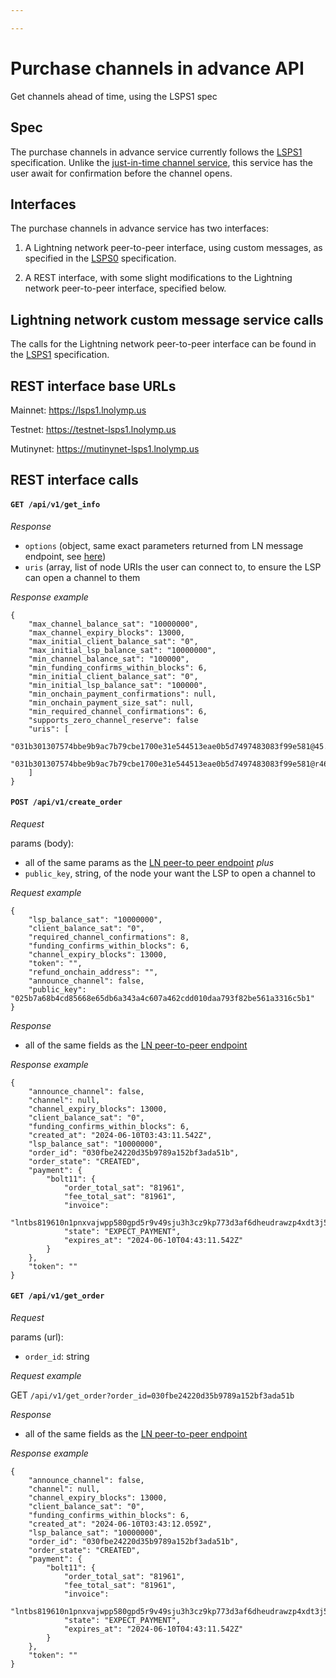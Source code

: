 ```yaml
---

---
```


# Purchase channels in advance API

Get channels ahead of time, using the LSPS1 spec

## Spec

The purchase channels in advance service currently follows the [LSPS1](https://github.com/BitcoinAndLightningLayerSpecs/lsp/blob/main/LSPS1/README.md) specification. Unlike the [just-in-time channel service](/lsp/api/flow), this service has the user await for confirmation before the channel opens.

## Interfaces

The purchase channels in advance service has two interfaces:

1) A Lightning network peer-to-peer interface, using custom messages, as specified in the [LSPS0](https://github.com/BitcoinAndLightningLayerSpecs/lsp/blob/main/LSPS1/README.md) specification.

2) A REST interface, with some slight modifications to the Lightning network peer-to-peer interface, specified below.

## Lightning network custom message service calls

The calls for the Lightning network peer-to-peer interface can be found in the [LSPS1](https://github.com/BitcoinAndLightningLayerSpecs/lsp/blob/main/LSPS1/README.md) specification.

## REST interface base URLs

Mainnet: https://lsps1.lnolymp.us

Testnet: https://testnet-lsps1.lnolymp.us

Mutinynet: https://mutinynet-lsps1.lnolymp.us

## REST interface calls

#### `GET /api/v1/get_info`

*Response*

- `options` (object, same exact parameters returned from LN message endpoint, see [here](https://github.com/BitcoinAndLightningLayerSpecs/lsp/blob/main/LSPS1/README.md#1-lsps1get_info))
- `uris` (array, list of node URIs the user can connect to, to ensure the LSP can open a channel to them

*Response example*

```
{
    "max_channel_balance_sat": "10000000",
    "max_channel_expiry_blocks": 13000,
    "max_initial_client_balance_sat": "0",
    "max_initial_lsp_balance_sat": "10000000",
    "min_channel_balance_sat": "100000",
    "min_funding_confirms_within_blocks": 6,
    "min_initial_client_balance_sat": "0",
    "min_initial_lsp_balance_sat": "100000",
    "min_onchain_payment_confirmations": null,
    "min_onchain_payment_size_sat": null,
    "min_required_channel_confirmations": 6,
    "supports_zero_channel_reserve": false
    "uris": [
        "031b301307574bbe9b9ac7b79cbe1700e31e544513eae0b5d7497483083f99e581@45.79.192.236:9735",
        "031b301307574bbe9b9ac7b79cbe1700e31e544513eae0b5d7497483083f99e581@r46dwvxcdri754hf6n3rwexmc53h5x4natg5g6hidnxfzejm5xrqn2id.onion:9735"
    ]
}
```

#### `POST /api/v1/create_order`

*Request*

params (body):
- all of the same params as the [LN peer-to peer endpoint](https://github.com/BitcoinAndLightningLayerSpecs/lsp/blob/main/LSPS1/README.md#2-lsps1create_order)
*plus*
- `public_key`, string, of the node your want the LSP to open a channel to

*Request example*

```
{
    "lsp_balance_sat": "10000000",
    "client_balance_sat": "0",
    "required_channel_confirmations": 8,
    "funding_confirms_within_blocks": 6,
    "channel_expiry_blocks": 13000,
    "token": "",
    "refund_onchain_address": "",
    "announce_channel": false,
    "public_key": "025b7a68b4cd85668e65db6a343a4c607a462cdd010daa793f82be561a3316c5b1"
}
```

*Response*

- all of the same fields as the [LN peer-to-peer endpoint](https://github.com/BitcoinAndLightningLayerSpecs/lsp/blob/main/LSPS1/README.md#2-lsps1create_order)

*Response example*

```
{
    "announce_channel": false,
    "channel": null,
    "channel_expiry_blocks": 13000,
    "client_balance_sat": "0",
    "funding_confirms_within_blocks": 6,
    "created_at": "2024-06-10T03:43:11.542Z",
    "lsp_balance_sat": "10000000",
    "order_id": "030fbe24220d35b9789a152bf3ada51b",
    "order_state": "CREATED",
    "payment": {
        "bolt11": {
            "order_total_sat": "81961",
            "fee_total_sat": "81961",
            "invoice": 
                "lntbs819610n1pnxvajwpp580gpd5r9v49sju3h3cz9kp773d3af6dheudrawzp4xdt3j5lkewqdyzgd5xzmnwv4kzqvpwxycrqvpsxqcrqgr5dusryvpjxsknqwfdxqu9gvfs8gerxw33xqhrsvfktgszsvpnxpnxyefjxseryvryxv6kywfh8qukzvf4xf3xvvmpv3sn2vtz9ycqzzsxqrrsssp53j80yq9srjgatu6rdghulwlup7yt2yq024erjrkdc6jcm9xckwmq9qyyssqlxdrprrqkggrpt6m0cnyl0kdpszpjt5ywdu4wzh4rak8j5x2v3xqrh5yr2pqsykmun5l7yqn6gp5vvckn77sxqm52sdlj2s534gps2gpt547pu",
            "state": "EXPECT_PAYMENT",
            "expires_at": "2024-06-10T04:43:11.542Z"
        }
    },
    "token": ""
}
```

#### `GET /api/v1/get_order`

*Request*

params (url):
- `order_id`: string

*Request example*

GET `/api/v1/get_order?order_id=030fbe24220d35b9789a152bf3ada51b`


*Response*

- all of the same fields as the [LN peer-to-peer endpoint](https://github.com/BitcoinAndLightningLayerSpecs/lsp/blob/main/LSPS1/README.md#21-lsps1get_order)

*Response example*

```
{
    "announce_channel": false,
    "channel": null,
    "channel_expiry_blocks": 13000,
    "client_balance_sat": "0",
    "funding_confirms_within_blocks": 6,
    "created_at": "2024-06-10T03:43:12.059Z",
    "lsp_balance_sat": "10000000",
    "order_id": "030fbe24220d35b9789a152bf3ada51b",
    "order_state": "CREATED",
    "payment": {
        "bolt11": {
            "order_total_sat": "81961",
            "fee_total_sat": "81961",
            "invoice": 
                "lntbs819610n1pnxvajwpp580gpd5r9v49sju3h3cz9kp773d3af6dheudrawzp4xdt3j5lkewqdyzgd5xzmnwv4kzqvpwxycrqvpsxqcrqgr5dusryvpjxsknqwfdxqu9gvfs8gerxw33xqhrsvfktgszsvpnxpnxyefjxseryvryxv6kywfh8qukzvf4xf3xvvmpv3sn2vtz9ycqzzsxqrrsssp53j80yq9srjgatu6rdghulwlup7yt2yq024erjrkdc6jcm9xckwmq9qyyssqlxdrprrqkggrpt6m0cnyl0kdpszpjt5ywdu4wzh4rak8j5x2v3xqrh5yr2pqsykmun5l7yqn6gp5vvckn77sxqm52sdlj2s534gps2gpt547pu",
            "state": "EXPECT_PAYMENT",
            "expires_at": "2024-06-10T04:43:11.542Z"
        }
    },
    "token": ""
}
```